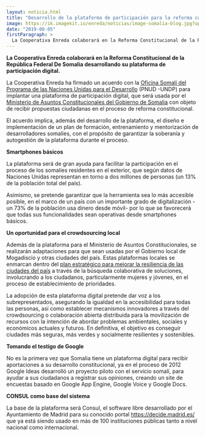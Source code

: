 ```yaml
---
layout: noticia.html
title: "Desarrollo de la plataforma de participación para la reforma constitucional de Somalia"
image: https://ik.imagekit.io/enreda/noticias/image-somalia-blog.jpg?updatedAt=1700221544629
date: "2019-08-05"
firstParagraph: >
  La Cooperativa Enreda colaborará en la Reforma Constitucional de la República Federal De Somalia desarrollando su plataforma de participación digital.
---
```


**La Cooperativa Enreda colaborará en la Reforma Constitucional de la República Federal De Somalia desarrollando su plataforma de participación digital.**

La Cooperativa Enreda ha firmado un acuerdo con la [Oficina Somalí del Programa de las Naciones Unidas para el Desarrollo](http://www.so.undp.org/) (PNUD -UNDP) para implantar una plataforma de participación digital, que será usada por el [Ministerio de Asuntos Constitucionales del Gobierno de Somalia](http://moca.gov.so/) con objeto de recibir propuestas ciudadanas en el proceso de reforma constitucional.

El acuerdo implica, además del desarrollo de la plataforma, el diseño e implementación de un plan de formación, entrenamiento y mentorización de desarrolladores somalíes, con el propósito de garantizar la soberanía y autogestión de la plataforma durante el proceso. 

**Smartphones básicos**

La plataforma será de gran ayuda para facilitar la participación en el proceso de los somalíes residentes en el exterior, que según datos de Naciones Unidas representan en torno a dos millones de personas (un 13% de la población total del país). 

Asimismo, se pretende garantizar que la herramienta sea lo más accesible posible, en el marco de un país con un importante grado de digitalización -un 73% de la población usa dinero desde móvil- por lo que se favorecerá que todas sus funcionalidades sean operativas desde smartphones básicos. 

**Un oportunidad para el crowdsourcing local**

Además de la plataforma para el Ministerio de Asuntos Constitucionales, se realizarán adaptaciones para que sean usadas por el  Gobierno local de Mogadiscio y otras ciudades del país. Estas plataformas locales se enmarcan dentro del [plan estratégico  para mejorar la resiliencia de las ciudades del país](http://www.so.undp.org/content/somalia/en/home/our-focus.html) a través de la búsqueda colaborativa de soluciones, involucrando a los ciudadanos, particularmente mujeres y jóvenes, en el proceso de establecimiento de prioridades. 

La adopción de esta  plataforma digital pretende  dar voz a los subrepresentados,  asegurando la igualdad en la accesibilidad para todas las personas, así como establecer mecanismos innovadores a través del crowdsourcing o colaboración abierta distribuida para la movilización de recursos con la intención de abordar problemas ambientales, sociales y económicos actuales y futuros. En definitiva, el objetivo es conseguir ciudades  más seguras, más verdes y socialmente resilientes y sostenibles.

**Tomando el testigo de Google**

No es la primera vez que Somalia tiene un plataforma digital para recibir aportaciones a su desarrollo constitucional, ya en el proceso de 2012  Google Ideas desarrolló un proyecto piloto con el servicio somalí, para ayudar a sus ciudadanos a registrar sus opiniones, creando un site de encuestas basado en Google App Engine, Google Voice y Google Docs.

**CONSUL como base del sistema**

La base de la plataforma será  Consul,  el software libre desarrollado por el Ayuntamiento de Madrid para su conocido portal https://decide.madrid.es/ que ya está siendo usado en más de 100 instituciones públicas tanto a nivel nacional como internacional.